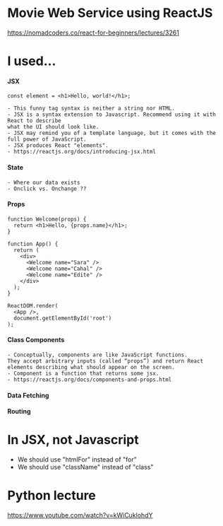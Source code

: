 # Movie Web Service using ReactJS

https://nomadcoders.co/react-for-beginners/lectures/3261

# I used...
#### JSX

```
const element = <h1>Hello, world!</h1>;
```
    - This funny tag syntax is neither a string nor HTML.
    - JSX is a syntax extension to Javascript. Recommend using it with React to describe 
    what the UI should look like.
    - JSX may remind you of a template language, but it comes with the full power of JavaScript.
    - JSX produces React "elements".
    - https://reactjs.org/docs/introducing-jsx.html

#### State
    - Where our data exists
    - Onclick vs. Onchange ??

#### Props

```
function Welcome(props) {
  return <h1>Hello, {props.name}</h1>;
}

function App() {
  return (
    <div>
      <Welcome name="Sara" />
      <Welcome name="Cahal" />
      <Welcome name="Edite" />
    </div>
  );
}

ReactDOM.render(
  <App />,
  document.getElementById('root')
);
```

#### Class Components
    - Conceptually, components are like JavaScript functions. 
    They accept arbitrary inputs (called “props”) and return React elements describing what should appear on the screen.
    - Component is a function that returns some jsx.
    - https://reactjs.org/docs/components-and-props.html

#### Data Fetching
#### Routing

# In JSX, not Javascript

- We should use "htmlFor" instead of "for"
- We should use "className" instead of "class"

# Python lecture
https://www.youtube.com/watch?v=kWiCuklohdY
